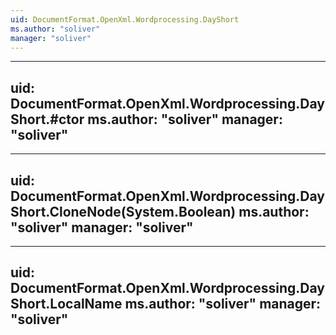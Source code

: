 ```yaml
---
uid: DocumentFormat.OpenXml.Wordprocessing.DayShort
ms.author: "soliver"
manager: "soliver"
---
```


---
uid: DocumentFormat.OpenXml.Wordprocessing.DayShort.#ctor
ms.author: "soliver"
manager: "soliver"
---

---
uid: DocumentFormat.OpenXml.Wordprocessing.DayShort.CloneNode(System.Boolean)
ms.author: "soliver"
manager: "soliver"
---

---
uid: DocumentFormat.OpenXml.Wordprocessing.DayShort.LocalName
ms.author: "soliver"
manager: "soliver"
---
